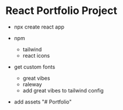 # React Portfolio Project

- npx create react app

- npm
  - tailwind
  - react icons
- get custom fonts

  - great vibes
  - raleway
  - add great vibes to tailwind config

- add assets
"# Portfolio" 
